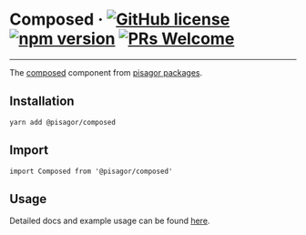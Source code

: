 # Composed &middot; [![GitHub license](https://img.shields.io/badge/license-MIT-blue.svg)](https://github.com/facebook/react/blob/master/LICENSE) [![npm version](https://img.shields.io/npm/v/react.svg?style=flat)](https://www.npmjs.com/package/react) [![PRs Welcome](https://img.shields.io/badge/PRs-welcome-brightgreen.svg)](https://reactjs.org/docs/how-to-contribute.html#your-first-pull-request)

---



The [composed](https://pisagor.com/components/composed) component from [pisagor packages](https://pisagor.com).

## Installation

    yarn add @pisagor/composed

## Import
  
    import Composed from '@pisagor/composed'
  

## Usage

Detailed docs and example usage can be found [here](https://pisagor.com/components/composed).
